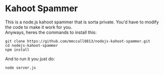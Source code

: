 Kahoot Spammer
==============
This is a node.js kahoot spammer that is sorta private. You'd have to modify the code to make it work for you.<br>
Anyways, heres the commands to install this:<br>
```
git clone https://github.com/mmccall0813/nodejs-kahoot-spammer.git
cd nodejs-kahoot-spammer
npm install

```
And to run it you just do:<br>
```
node server.js
```
